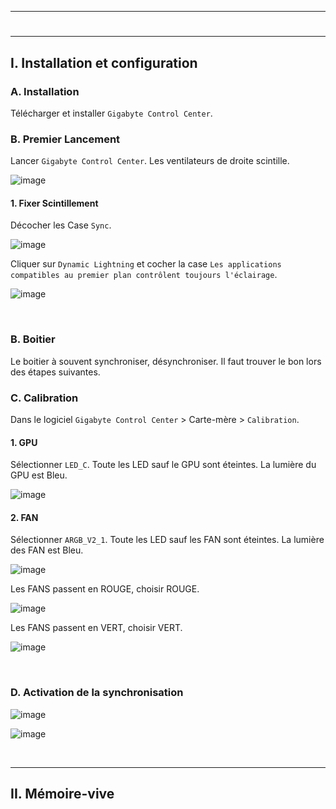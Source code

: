 ------------------------------------------------------------------------------------------------------------------------------
# <p align='center'> 
------------------------------------------------------------------------------------------------------------------------------
## I. Installation et configuration
### A. Installation
Télécharger et installer `Gigabyte Control Center`.

### B. Premier Lancement
Lancer `Gigabyte Control Center`. Les ventilateurs de droite scintille.

![image](https://github.com/user-attachments/assets/4b51be07-a1d8-4c1a-aca6-44927f1ad997)

#### 1. Fixer Scintillement 
Décocher les Case `Sync`.

![image](https://github.com/user-attachments/assets/60f68c36-2f6d-43da-a756-204fe1046ae2)

Cliquer sur `Dynamic Lightning` et cocher la case `Les applications compatibles au premier plan contrôlent toujours l'éclairage`.

![image](https://github.com/user-attachments/assets/690fe663-6ef3-4299-a228-b0fdbbebb776)


<br />

### B. Boitier
Le boitier à souvent synchroniser, désynchroniser. Il faut trouver le bon lors des étapes suivantes.

### C. Calibration
Dans le logiciel `Gigabyte Control Center` > Carte-mère > `Calibration`.
#### 1. GPU
Sélectionner `LED_C`. Toute les LED sauf le GPU sont éteintes. La lumière du GPU est Bleu.

![image](https://github.com/user-attachments/assets/f013b728-8e90-4420-9284-e28b74bff15e)

#### 2. FAN
Sélectionner `ARGB_V2_1`. Toute les LED sauf les FAN sont éteintes. La lumière des FAN est Bleu.

![image](https://github.com/user-attachments/assets/1a94866b-a525-4ce1-8807-23b03b43097b)

Les FANS passent en ROUGE, choisir ROUGE.

![image](https://github.com/user-attachments/assets/473c246e-51f2-4c58-9267-66a92c3d62c5)

Les FANS passent en VERT, choisir VERT.

![image](https://github.com/user-attachments/assets/bf28bb86-8eda-4f2f-b847-d3c1fb7a039b)

<br />

### D. Activation de la synchronisation

![image](https://github.com/user-attachments/assets/8dfc602b-8cbf-4b13-a8f0-611655086ab3)

![image](https://github.com/user-attachments/assets/86de3a94-7f5f-4f6c-aa4b-980d1b7734cd)


<br />

------------------------------------------------------------------------------------------------------------------------------
## II. Mémoire-vive

